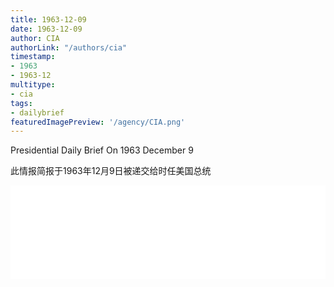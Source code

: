 ```yaml
---
title: 1963-12-09
date: 1963-12-09
author: CIA 
authorLink: "/authors/cia"
timestamp: 
- 1963
- 1963-12
multitype: 
- cia
tags: 
- dailybrief
featuredImagePreview: '/agency/CIA.png'
---
```



Presidential Daily Brief On 1963 December 9

此情报简报于1963年12月9日被递交给时任美国总统

<!--more-->





<div id="over" style="width:100%; overflow:hidden"> <iframe id="sFrame" name="sFrame" frameborder="no" border="0"  allowfullscreen marginwidth="0" scrolling="no" src = " /CIA/1963-12-09.html "  style = " position:absulute; width: 806px; top: 300;" > </iframe> </div>